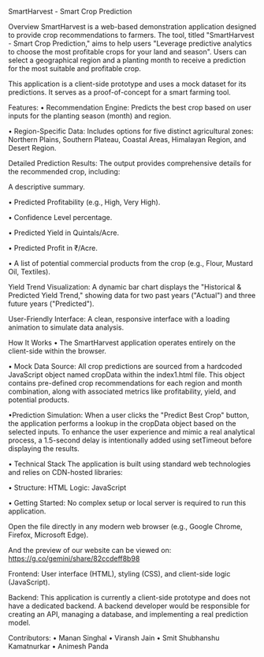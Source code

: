 SmartHarvest - Smart Crop Prediction 

Overview
SmartHarvest is a web-based demonstration application designed to provide crop recommendations to farmers. The tool, titled "SmartHarvest - Smart Crop Prediction," aims to help users "Leverage predictive analytics to choose the most profitable crops for your land and season". Users can select a geographical region and a planting month to receive a prediction for the most suitable and profitable crop.

This application is a client-side prototype and uses a mock dataset for its predictions. It serves as a proof-of-concept for a smart farming tool.

Features:
• Recommendation Engine: Predicts the best crop based on user inputs for the planting season (month) and region.

• Region-Specific Data: Includes options for five distinct agricultural zones: Northern Plains, Southern Plateau, Coastal Areas, Himalayan Region, and Desert Region.

Detailed Prediction Results: The output provides comprehensive details for the recommended crop, including:

A descriptive summary.

• Predicted Profitability (e.g., High, Very High).

• Confidence Level percentage.

• Predicted Yield in Quintals/Acre.

• Predicted Profit in ₹/Acre.

• A list of potential commercial products from the crop (e.g., Flour, Mustard Oil, Textiles).

Yield Trend Visualization: A dynamic bar chart displays the "Historical & Predicted Yield Trend," showing data for two past years ("Actual") and three future years ("Predicted").

User-Friendly Interface: A clean, responsive interface with a loading animation to simulate data analysis.

How It Works
• The SmartHarvest application operates entirely on the client-side within the browser.

• Mock Data Source: All crop predictions are sourced from a hardcoded JavaScript object named cropData within the index1.html file. This object contains pre-defined crop recommendations for each region and month combination, along with associated metrics like profitability, yield, and potential products.

•Prediction Simulation: When a user clicks the "Predict Best Crop" button, the application performs a lookup in the cropData object based on the selected inputs. To enhance the user experience and mimic a real analytical process, a 1.5-second delay is intentionally added using setTimeout before displaying the results.

• Technical Stack
The application is built using standard web technologies and relies on CDN-hosted libraries:

• Structure: HTML
Logic: JavaScript

• Getting Started:
No complex setup or local server is required to run this application.

Open the file directly in any modern web browser (e.g., Google Chrome, Firefox, Microsoft Edge).

And the preview of our website can be viewed on: https://g.co/gemini/share/82ccdeff8b98

Frontend: User interface (HTML), styling (CSS), and client-side logic (JavaScript).

Backend: This application is currently a client-side prototype and does not have a dedicated backend. A backend developer would be responsible for creating an API, managing a database, and implementing a real prediction model.

Contributors:
• Manan Singhal 
• Viransh Jain 
• Smit Shubhanshu Kamatnurkar
• Animesh Panda
